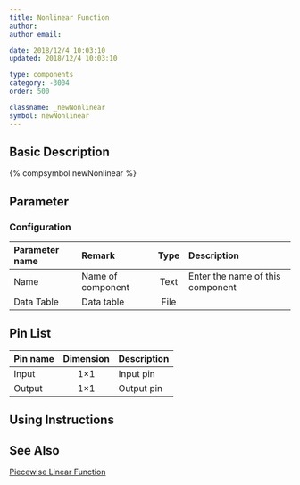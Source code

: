 ```yaml
---
title: Nonlinear Function
author:
author_email:

date: 2018/12/4 10:03:10
updated: 2018/12/4 10:03:10

type: components
category: -3004
order: 500

classname: _newNonlinear
symbol: newNonlinear
---
```


## Basic Description

{% compsymbol newNonlinear %}

## Parameter

### Configuration

| Parameter name | Remark            | Type | Description                      |
| :------------- | :---------------- | :--: | :------------------------------- |
| Name           | Name of component | Text | Enter the name of this component |
| Data Table     | Data table        | File |                                  |

## Pin List

| Pin name | Dimension | Description |
| :------- | :-------: | :---------- |
| Input    |    1×1    | Input pin   |
| Output   |    1×1    | Output pin  |

## Using Instructions

## See Also

[Piecewise Linear Function](comp_newPiecewiseLinear.html)
